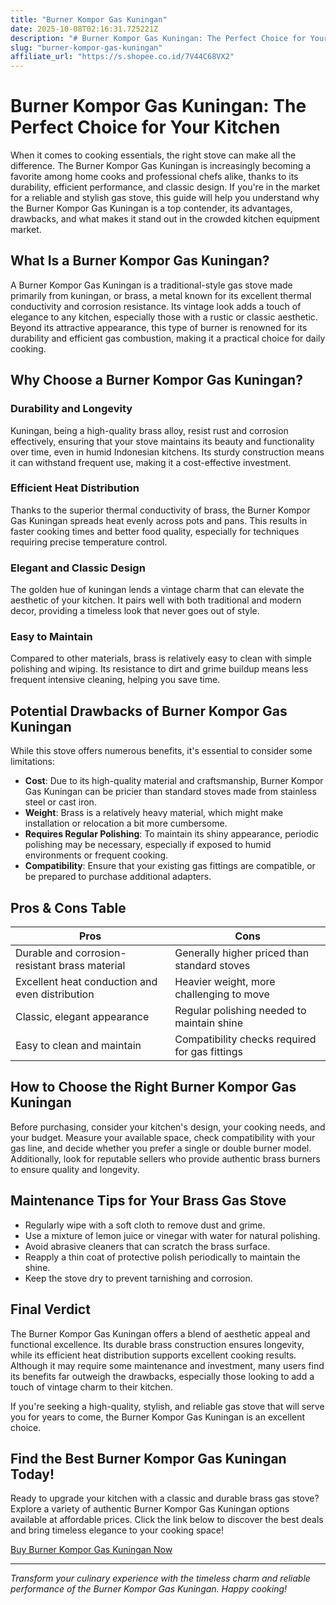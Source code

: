```yaml
---
title: "Burner Kompor Gas Kuningan"
date: 2025-10-08T02:16:31.725221Z
description: "# Burner Kompor Gas Kuningan: The Perfect Choice for Your Kitchen..."
slug: "burner-kompor-gas-kuningan"
affiliate_url: "https://s.shopee.co.id/7V44C68VX2"
---
```

# Burner Kompor Gas Kuningan: The Perfect Choice for Your Kitchen

When it comes to cooking essentials, the right stove can make all the difference. The Burner Kompor Gas Kuningan is increasingly becoming a favorite among home cooks and professional chefs alike, thanks to its durability, efficient performance, and classic design. If you're in the market for a reliable and stylish gas stove, this guide will help you understand why the Burner Kompor Gas Kuningan is a top contender, its advantages, drawbacks, and what makes it stand out in the crowded kitchen equipment market.

## What Is a Burner Kompor Gas Kuningan?

A Burner Kompor Gas Kuningan is a traditional-style gas stove made primarily from kuningan, or brass, a metal known for its excellent thermal conductivity and corrosion resistance. Its vintage look adds a touch of elegance to any kitchen, especially those with a rustic or classic aesthetic. Beyond its attractive appearance, this type of burner is renowned for its durability and efficient gas combustion, making it a practical choice for daily cooking.

## Why Choose a Burner Kompor Gas Kuningan?

### Durability and Longevity

Kuningan, being a high-quality brass alloy, resist rust and corrosion effectively, ensuring that your stove maintains its beauty and functionality over time, even in humid Indonesian kitchens. Its sturdy construction means it can withstand frequent use, making it a cost-effective investment.

### Efficient Heat Distribution

Thanks to the superior thermal conductivity of brass, the Burner Kompor Gas Kuningan spreads heat evenly across pots and pans. This results in faster cooking times and better food quality, especially for techniques requiring precise temperature control.

### Elegant and Classic Design

The golden hue of kuningan lends a vintage charm that can elevate the aesthetic of your kitchen. It pairs well with both traditional and modern decor, providing a timeless look that never goes out of style.

### Easy to Maintain

Compared to other materials, brass is relatively easy to clean with simple polishing and wiping. Its resistance to dirt and grime buildup means less frequent intensive cleaning, helping you save time.

## Potential Drawbacks of Burner Kompor Gas Kuningan

While this stove offers numerous benefits, it's essential to consider some limitations:

- **Cost**: Due to its high-quality material and craftsmanship, Burner Kompor Gas Kuningan can be pricier than standard stoves made from stainless steel or cast iron.
- **Weight**: Brass is a relatively heavy material, which might make installation or relocation a bit more cumbersome.
- **Requires Regular Polishing**: To maintain its shiny appearance, periodic polishing may be necessary, especially if exposed to humid environments or frequent cooking.
- **Compatibility**: Ensure that your existing gas fittings are compatible, or be prepared to purchase additional adapters.

## Pros & Cons Table

| Pros                                              | Cons                                              |
|---------------------------------------------------|---------------------------------------------------|
| Durable and corrosion-resistant brass material  | Generally higher priced than standard stoves    |
| Excellent heat conduction and even distribution | Heavier weight, more challenging to move       |
| Classic, elegant appearance                      | Regular polishing needed to maintain shine    |
| Easy to clean and maintain                        | Compatibility checks required for gas fittings |

## How to Choose the Right Burner Kompor Gas Kuningan

Before purchasing, consider your kitchen's design, your cooking needs, and your budget. Measure your available space, check compatibility with your gas line, and decide whether you prefer a single or double burner model. Additionally, look for reputable sellers who provide authentic brass burners to ensure quality and longevity.

## Maintenance Tips for Your Brass Gas Stove

- Regularly wipe with a soft cloth to remove dust and grime.
- Use a mixture of lemon juice or vinegar with water for natural polishing.
- Avoid abrasive cleaners that can scratch the brass surface.
- Reapply a thin coat of protective polish periodically to maintain the shine.
- Keep the stove dry to prevent tarnishing and corrosion.

## Final Verdict

The Burner Kompor Gas Kuningan offers a blend of aesthetic appeal and functional excellence. Its durable brass construction ensures longevity, while its efficient heat distribution supports excellent cooking results. Although it may require some maintenance and investment, many users find its benefits far outweigh the drawbacks, especially those looking to add a touch of vintage charm to their kitchen.

If you're seeking a high-quality, stylish, and reliable gas stove that will serve you for years to come, the Burner Kompor Gas Kuningan is an excellent choice.

## Find the Best Burner Kompor Gas Kuningan Today!

Ready to upgrade your kitchen with a classic and durable brass gas stove? Explore a variety of authentic Burner Kompor Gas Kuningan options available at affordable prices. Click the link below to discover the best deals and bring timeless elegance to your cooking space!

[Buy Burner Kompor Gas Kuningan Now](https://s.shopee.co.id/7V44C68VX2)

---

*Transform your culinary experience with the timeless charm and reliable performance of the Burner Kompor Gas Kuningan. Happy cooking!*